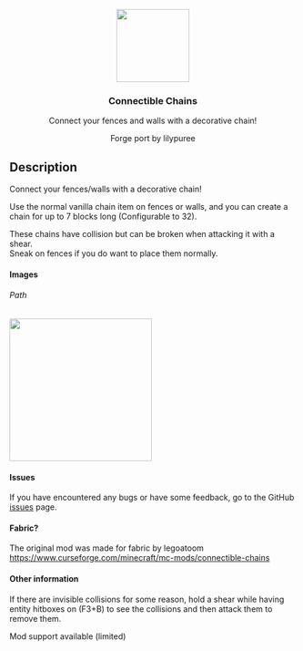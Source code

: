 <p align="center"><img src="https://raw.githubusercontent.com/legoatoom/ConnectibleChains/master/src/main/resources/assets/logo.png" height="128"></p>
<h3 align="center">Connectible Chains</h3>
<p align="center">Connect your fences and walls with a decorative chain!</p>
<p align="center">Forge port by lilypuree</p>


## Description
Connect your fences/walls with a decorative chain!

Use the normal vanilla chain item on fences or walls, and you can create a chain for up to 7 blocks long (Configurable to 32).

These chains have collision but can be broken when attacking it with a shear. \
Sneak on fences if you do want to place them normally.

#### Images
<h6>Path</h6>
<img src="https://raw.githubusercontent.com/legoatoom/ConnectibleChains/9c61b5c2fbe298f6dc01db78fd62d47bf363a673/src/main/resources/assets/images/2022-01-14_22.03.12.png" height="250px">

#### Issues

If you have encountered any bugs or have some feedback, go to the GitHub [issues](https://github.com/lilypuree/ConnectibleChains/issues) page.

#### Fabric?
The original mod was made for fabric by legoatoom \
https://www.curseforge.com/minecraft/mc-mods/connectible-chains

#### Other information

If there are invisible collisions for some reason, hold a shear while
having entity hitboxes on (F3+B) to see the collisions and then attack them to remove them.

Mod support available (limited)